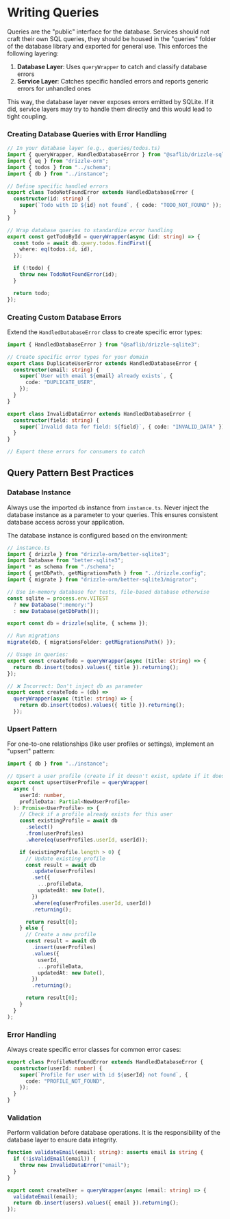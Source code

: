 # Writing Queries

Queries are the "public" interface for the database. Services should not craft their own SQL queries, they should be housed in the "queries" folder of the database library and exported for general use. This enforces the following layering:

1. **Database Layer**: Uses `queryWrapper` to catch and classify database errors
2. **Service Layer**: Catches specific handled errors and reports generic errors for unhandled ones

This way, the database layer never exposes errors emitted by SQLite. If it did, service layers may try
to handle them directly and this would lead to tight coupling.

### Creating Database Queries with Error Handling

```typescript
// In your database layer (e.g., queries/todos.ts)
import { queryWrapper, HandledDatabaseError } from "@saflib/drizzle-sqlite3";
import { eq } from "drizzle-orm";
import { todos } from "../schema";
import { db } from "../instance";

// Define specific handled errors
export class TodoNotFoundError extends HandledDatabaseError {
  constructor(id: string) {
    super(`Todo with ID ${id} not found`, { code: "TODO_NOT_FOUND" });
  }
}

// Wrap database queries to standardize error handling
export const getTodoById = queryWrapper(async (id: string) => {
  const todo = await db.query.todos.findFirst({
    where: eq(todos.id, id),
  });

  if (!todo) {
    throw new TodoNotFoundError(id);
  }

  return todo;
});
```

### Creating Custom Database Errors

Extend the `HandledDatabaseError` class to create specific error types:

```typescript
import { HandledDatabaseError } from "@saflib/drizzle-sqlite3";

// Create specific error types for your domain
export class DuplicateUserError extends HandledDatabaseError {
  constructor(email: string) {
    super(`User with email ${email} already exists`, {
      code: "DUPLICATE_USER",
    });
  }
}

export class InvalidDataError extends HandledDatabaseError {
  constructor(field: string) {
    super(`Invalid data for field: ${field}`, { code: "INVALID_DATA" });
  }
}

// Export these errors for consumers to catch
```

## Query Pattern Best Practices

### Database Instance

Always use the imported `db` instance from `instance.ts`. Never inject the database instance as a parameter to your queries. This ensures consistent database access across your application.

The database instance is configured based on the environment:

```typescript
// instance.ts
import { drizzle } from "drizzle-orm/better-sqlite3";
import Database from "better-sqlite3";
import * as schema from "./schema";
import { getDbPath, getMigrationsPath } from "../drizzle.config";
import { migrate } from "drizzle-orm/better-sqlite3/migrator";

// Use in-memory database for tests, file-based database otherwise
const sqlite = process.env.VITEST
  ? new Database(":memory:")
  : new Database(getDbPath());

export const db = drizzle(sqlite, { schema });

// Run migrations
migrate(db, { migrationsFolder: getMigrationsPath() });

// Usage in queries:
export const createTodo = queryWrapper(async (title: string) => {
  return db.insert(todos).values({ title }).returning();
});

// ❌ Incorrect: Don't inject db as parameter
export const createTodo = (db) =>
  queryWrapper(async (title: string) => {
    return db.insert(todos).values({ title }).returning();
  });
```

### Upsert Pattern

For one-to-one relationships (like user profiles or settings), implement an "upsert" pattern:

```typescript
import { db } from "../instance";

// Upsert a user profile (create if it doesn't exist, update if it does)
export const upsertUserProfile = queryWrapper(
  async (
    userId: number,
    profileData: Partial<NewUserProfile>
  ): Promise<UserProfile> => {
    // Check if a profile already exists for this user
    const existingProfile = await db
      .select()
      .from(userProfiles)
      .where(eq(userProfiles.userId, userId));

    if (existingProfile.length > 0) {
      // Update existing profile
      const result = await db
        .update(userProfiles)
        .set({
          ...profileData,
          updatedAt: new Date(),
        })
        .where(eq(userProfiles.userId, userId))
        .returning();

      return result[0];
    } else {
      // Create a new profile
      const result = await db
        .insert(userProfiles)
        .values({
          userId,
          ...profileData,
          updatedAt: new Date(),
        })
        .returning();

      return result[0];
    }
  }
);
```

### Error Handling

Always create specific error classes for common error cases:

```typescript
export class ProfileNotFoundError extends HandledDatabaseError {
  constructor(userId: number) {
    super(`Profile for user with id ${userId} not found`, {
      code: "PROFILE_NOT_FOUND",
    });
  }
}
```

### Validation

Perform validation before database operations. It is the responsibility of the database layer to ensure data integrity.

```typescript
function validateEmail(email: string): asserts email is string {
  if (!isValidEmail(email)) {
    throw new InvalidDataError("email");
  }
}

export const createUser = queryWrapper(async (email: string) => {
  validateEmail(email);
  return db.insert(users).values({ email }).returning();
});
```
